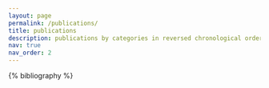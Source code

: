 ```yaml
---
layout: page
permalink: /publications/
title: publications
description: publications by categories in reversed chronological order. generated by jekyll-scholar.
nav: true
nav_order: 2
---
```


<!-- _pages/publications.md -->

<!-- Bibsearch Feature 

{% include bib_search.liquid %}-->

<div class="publications">

{% bibliography %}

</div>
